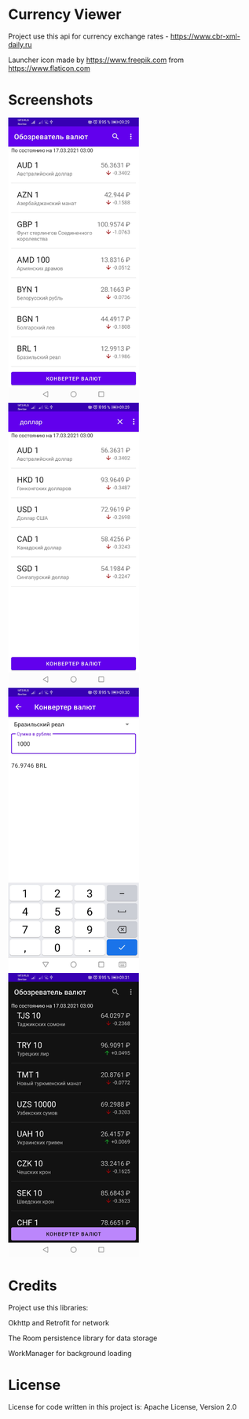 Currency Viewer
================

Project use this api for currency exchange rates - https://www.cbr-xml-daily.ru

Launcher icon made by https://www.freepik.com from https://www.flaticon.com

Screenshots
===========
<img src="https://github.com/anddever/CurrencyViewer/blob/main/screenshots/main_activity.jpg" width="266">
<img src="https://github.com/anddever/CurrencyViewer/blob/main/screenshots/search.jpg" width="266">
<img src="https://github.com/anddever/CurrencyViewer/blob/main/screenshots/converter_activity.jpg" width="266">
<img src="https://github.com/anddever/CurrencyViewer/blob/main/screenshots/dark_theme.jpg" width="266">

Credits
=======

Project use this libraries:

Okhttp and Retrofit for network

The Room persistence library for data storage

WorkManager for background loading 

License
=======
License for code written in this project is: Apache License, Version 2.0
